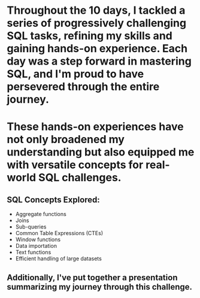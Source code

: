 # Throughout the 10 days, I tackled a series of progressively challenging SQL tasks, refining my skills and gaining hands-on experience. Each day was a step forward in mastering SQL, and I'm proud to have persevered through the entire journey. 

# These hands-on experiences have not only broadened my understanding but also equipped me with versatile concepts for real-world SQL challenges.

## SQL Concepts Explored:

- Aggregate functions 
- Joins
- Sub-queries
- Common Table Expressions (CTEs)
- Window functions
- Data importation 
- Text functions 
- Efficient handling of large datasets

## Additionally, I've put together a presentation summarizing my journey through this challenge.


